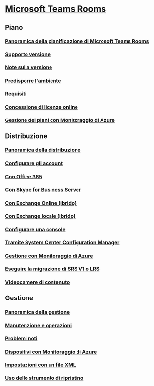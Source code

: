 # [Microsoft Teams Rooms](index.md)
## Piano
### [Panoramica della pianificazione di Microsoft Teams Rooms](skype-room-systems-v2-0.md)
### [Supporto versione](srs2-lifecycle-support.md)
### [Note sulla versione](srs2-release-note.md)
### [Predisporre l'ambiente](srs-v2-prep.md)
### [Requisiti](requirements.md)
### [Concessione di licenze online](skype-room-systems-v2.md)
### [Gestione dei piani con Monitoraggio di Azure](azure-monitor-plan.md)

## Distribuzione
### [Panoramica della distribuzione](room-systems-v2.md)
### [Configurare gli account](room-systems-v2-configure-accounts.md)
### [Con Office 365](with-office-365.md)
### [Con Skype for Business Server](with-skype-for-business-server-2015.md)
### [Con Exchange Online (ibrido)](with-exchange-online.md)
### [Con Exchange locale (ibrido)](with-exchange-on-premises.md)
### [Configurare una console](console.md)
### [Tramite System Center Configuration Manager](room-systems-scale.md)
### [Gestione con Monitoraggio di Azure](azure-monitor-deploy.md)
### [Eseguire la migrazione di SRS V1 o LRS](lrs-migration.md)
### [Videocamere di contenuto](content-camera.md)

## Gestione
### [Panoramica della gestione](skype-room-systems-v2.md)
### [Manutenzione e operazioni](room-systems-v2-operations.md)
### [Problemi noti](known-issues.md)
### [Dispositivi con Monitoraggio di Azure](azure-monitor-manage.md)
### [Impostazioni con un file XML](xml-config-file.md)
### [Uso dello strumento di ripristino](recovery-tool.md)

